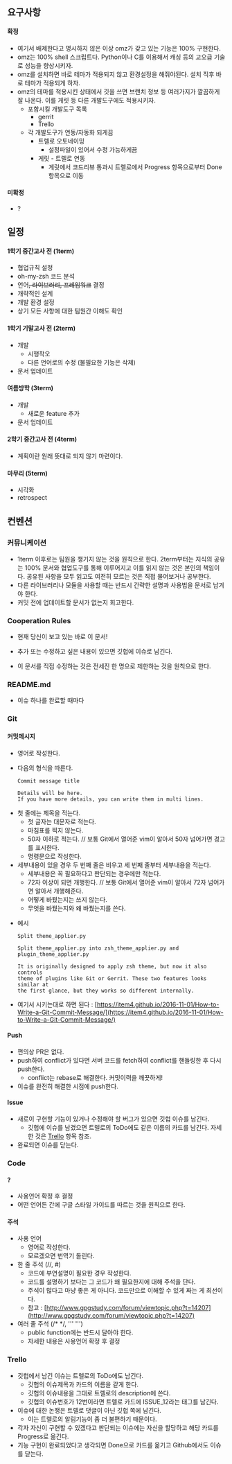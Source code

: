 ## 요구사항

#### 확정

-   여기서 배제한다고 명시하지 않은 이상 omz가 갖고 있는 기능은 100% 구현한다.
-   omz는 100% shell 스크립트다. Python이나 C를 이용해서 캐싱 등의 고오급 기술로 성능을 향상시키자.
-   omz를 설치하면 바로 테마가 적용되지 않고 환경설정을 해줘야된다. 설치 직후 바로 테마가 적용되게 하자.
-   omz의 테마를 적용시킨 상태에서 깃을 쓰면 브랜치 정보 등 여러가지가 깔끔하게 잘 나온다. 이를 게릿 등 다른 개발도구에도 적용시키자.
    -   포함시킬 개발도구 목록
        -   gerrit
        -   Trello
    -   각 개발도구가 연동/자동화 되게끔
        -   트렐로 오토네이밍
            -   설정파일이 있어서 수정 가능하게끔
        -   게릿 - 트렐로 연동
            -   게릿에서 코드리뷰 통과시 트렐로에서 Progress 항목으로부터 Done 항목으로 이동

#### 미확정

-   ?





## 일정

#### 1학기 중간고사 전 (1term)

-   협업규칙 설정
-   oh-my-zsh 코드 분석
-   언어~~, 라이브러리, 프레임워크~~ 결정
-   개략적인 설계
-   개발 환경 설정
-   상기 모든 사항에 대한 팀원간 이해도 확인

#### 1학기 기말고사 전 (2term)

-   개발
    -   시행착오
    -   다른 언어로의 수정 (불필요한 기능은 삭제)
-   문서 업데이트

#### 여름방학 (3term)

-   개발
    -   새로운 feature 추가
-   문서 업데이트

#### 2학기 중간고사 전 (4term)

-   계획이란 원래 뜻대로 되지 않기 마련이다.

#### 마무리 (5term)

-   시각화
-   retrospect





## 컨벤션



### 커뮤니케이션

-   1term 이후로는 팀원을 챙기지 않는 것을 원칙으로 한다. 2term부터는 지식의 공유는 100% 문서와 협업도구를 통해 이루어지고 이를 읽지 않는 것은 본인의 책임이다. 공유된 사항을 모두 읽고도 여전히 모르는 것은 직접 물어보거나 공부한다.
-   다른 라이브러리나 모듈을 사용할 때는 반드시 간략한 설명과 사용법을 문서로 남겨야 한다.
-   커밋 전에 업데이트할 문서가 없는지 회고한다.



### Cooperation Rules

-   현재 당신이 보고 있는 바로 이 문서!


-   추가 또는 수정하고 싶은 내용이 있으면 깃헙에 이슈로 남긴다.
-   이 문서를 직접 수정하는 것은 전세진 한 명으로 제한하는 것을 원칙으로 한다.



### README.md

-   이슈 하나를 완료할 때마다 



### Git

#### 커밋메시지

-   영어로 작성한다.


-   다음의 형식을 따른다.

    ```
    Commit message title

    Details will be here.
    If you have more details, you can write them in multi lines.
    ```

*   첫 줄에는 제목을 적는다.
    *   첫 글자는 대문자로 적는다.
    *   마침표를 찍지 않는다.
    *   50자 이하로 적는다.  // 보통 Git에서 열어준 vim이 알아서 50자 넘어가면 경고를 표시한다.
    *   명령문으로 작성한다.
*   세부내용이 있을 경우 두 번째 줄은 비우고 세 번째 줄부터 세부내용을 적는다.
    *   세부내용은 꼭 필요하다고 판단되는 경우에만 적는다.
    *   72자 이상이 되면 개행한다.  // 보통 Git에서 열어준 vim이 알아서 72자 넘어가면 알아서 개행해준다.
    *   어떻게 바꿨는지는 쓰지 않는다.
    *   무엇을 바꿨는지와 왜 바꿨는지를 쓴다.


-   예시

    ```
    Split theme_applier.py

    Split theme_applier.py into zsh_theme_applier.py and
    plugin_theme_applier.py

    It is originally designed to apply zsh theme, but now it also controls
    theme of plugins like Git or Gerrit. These two features looks similar at
    the first glance, but they works so different internally.
    ```

-   여기서 시키는대로 하면 된다 : [https://item4.github.io/2016-11-01/How-to-Write-a-Git-Commit-Message/](https://item4.github.io/2016-11-01/How-to-Write-a-Git-Commit-Message/)

#### Push

-   편의상 PR은 없다. 
-   push하여 conflict가 있다면 서버 코드를 fetch하여 conflict를 핸들링한 후 다시 push한다.
    -   conflict는 rebase로 해결한다. 커밋이력을 깨끗하게!
-   이슈를 완전히 해결한 시점에 push한다.

#### Issue

-   새로이 구현할 기능이 있거나 수정해야 할 버그가 있으면 깃헙 이슈를 남긴다.
    -   깃헙에 이슈를 남겼으면 트렐로의 ToDo에도 같은 이름의 카드를 남긴다. 자세한 것은 [Trello](#Trello) 항목 참조.
-   완료되면 이슈를 닫는다.



### Code

#### ?

-   사용언어 확정 후 결정
-   어떤 언어든 간에 구글 스타일 가이드를 따르는 것을 원칙으로 한다.

#### 주석

-   사용 언어
    -   영어로 작성한다.
    -   모르겠으면 번역기 돌린다.
-   한 줄 주석 (//, #)
    -   코드에 부연설명이 필요한 경우 작성한다.
    -   코드를 설명하기 보다는 그 코드가 왜 필요한지에 대해 주석을 단다.
    -   주석이 많다고 마냥 좋은 게 아니다. 코드만으로 이해할 수 있게 짜는 게 최선이다.
    -   참고 : [http://www.gpgstudy.com/forum/viewtopic.php?t=14207](http://www.gpgstudy.com/forum/viewtopic.php?t=14207)
-   여러 줄 주석 (/* */, ''' ''')
    -   public function에는 반드시 달아야 한다.
    -   자세한 내용은 사용언어 확정 후 결정



### Trello

-   깃헙에서 남긴 이슈는 트렐로의 ToDo에도 남긴다.
    -   깃헙의 이슈제목과 카드의 이름을 같게 한다.
    -   깃헙의 이슈내용을 그대로 트렐로의 description에 쓴다.
    -   깃헙의 이슈번호가 12번이라면 트렐로 카드에 ISSUE_12라는 태그를 남긴다.
-   이슈에 대한 논쟁은 트렐로 댓글이 아닌 깃헙 쪽에 남긴다.
    -   이는 트렐로의 알림기능이 좀 더 불편하기 때문이다.
-   각자 자신이 구현할 수 있겠다고 판단되는 이슈에는 자신을 할당하고 해당 카드를 Progress로 옮긴다.
-   기능 구현이 완료되었다고 생각되면 Done으로 카드를 옮기고 Github에서도 이슈를 닫는다.
